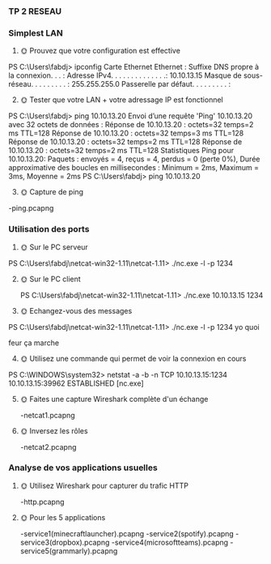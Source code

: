 ### TP 2 RESEAU ###
### Simplest LAN ###
1) 🌞 Prouvez que votre configuration est effective

PS C:\Users\fabdj> ipconfig
Carte Ethernet Ethernet :
   Suffixe DNS propre à la connexion. . . :
   Adresse IPv4. . . . . . . . . . . . . .: 10.10.13.15
   Masque de sous-réseau. . . . . . . . . : 255.255.255.0
   Passerelle par défaut. . . . . . . . . :

2) 🌞 Tester que votre LAN + votre adressage IP est fonctionnel

PS C:\Users\fabdj> ping 10.10.13.20
Envoi d’une requête 'Ping'  10.10.13.20 avec 32 octets de données :
Réponse de 10.10.13.20 : octets=32 temps=2 ms TTL=128
Réponse de 10.10.13.20 : octets=32 temps=3 ms TTL=128
Réponse de 10.10.13.20 : octets=32 temps=2 ms TTL=128
Réponse de 10.10.13.20 : octets=32 temps=2 ms TTL=128
Statistiques Ping pour 10.10.13.20:
    Paquets : envoyés = 4, reçus = 4, perdus = 0 (perte 0%),
Durée approximative des boucles en millisecondes :
    Minimum = 2ms, Maximum = 3ms, Moyenne = 2ms
PS C:\Users\fabdj> ping 10.10.13.20

3) 🌞 Capture de ping

-ping.pcapng
### Utilisation des ports ###
1) 🌞 Sur le PC serveur

PS C:\Users\fabdj\netcat-win32-1.11\netcat-1.11> ./nc.exe -l -p 1234

2) 🌞 Sur le PC client

   PS C:\Users\fabdj\netcat-win32-1.11\netcat-1.11> ./nc.exe 10.10.13.15 1234

3) 🌞 Echangez-vous des messages

PS C:\Users\fabdj\netcat-win32-1.11\netcat-1.11> ./nc.exe -l -p 1234
yo
quoi

feur
ça marche

4) 🌞 Utilisez une commande qui permet de voir la connexion en cours

PS C:\WINDOWS\system32> netstat -a -b -n
 TCP    10.10.13.15:1234       10.10.13.15:39962      ESTABLISHED
 [nc.exe]

5) 🌞 Faites une capture Wireshark complète d'un échange
  
   -netcat1.pcapng

6) 🌞 Inversez les rôles
  
   -netcat2.pcapng
### Analyse de vos applications usuelles ###

1) 🌞 Utilisez Wireshark pour capturer du trafic HTTP

   -http.pcapng

3) 🌞 Pour les 5 applications

   -service1(minecraftlauncher).pcapng
   -service2(spotify).pcapng
   -service3(dropbox).pcapng
   -service4(microsoftteams).pcapng
   -service5(grammarly).pcapng
